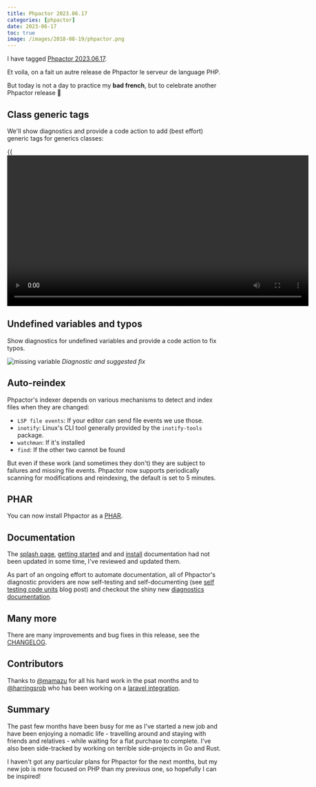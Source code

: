 ```yaml
--- 
title: Phpactor 2023.06.17
categories: [phpactor]
date: 2023-06-17
toc: true
image: /images/2018-08-19/phpactor.png
---
```


I have tagged [Phpactor 2023.06.17](https://github.com/phpactor/phpactor/releases/tag/2023.06.17).

Et voila, on a fait un autre release de Phpactor le serveur de language PHP.

But today is not a day to practice my **bad french**, but to celebrate another
Phpactor release 🎉

## Class generic tags

We'll show diagnostics and provide a code action to add (best effort) generic
tags for generics classes:

{{<video src="https://fosstodon.org/media_proxy/110300456765601007/original"
caption="Missing implements/extends" width="700">}}

## Undefined variables and typos

Show diagnostics for undefined variables and provide a code action to fix
typos.

![missing variable](https://fosstodon.org/media_proxy/110203486239350037/original)
*Diagnostic and suggested fix*

## Auto-reindex

Phpactor's indexer depends on various mechanisms to detect and index files
when they are changed:

- `LSP file events`: If your editor can send file events we use those.
- `inotify`: Linux's CLI tool generally provided by the `inotify-tools`
  package.
- `watchman`: If it's installed
- `find`: If the other two cannot be found

But even if these work (and sometimes they don't) they are subject to failures
and missing file events. Phpactor now supports periodically scanning for
modifications and reindexing, the default is set to 5 minutes.

## PHAR

You can now install Phpactor as a
[PHAR](https://phpactor.readthedocs.io/en/master/usage/standalone.html#phar-installation).

## Documentation

The [splash page](https://phpactor.readthedocs.io/en/master/), [getting started](https://phpactor.readthedocs.io/en/master/usage/getting-started.html) and  and [install](https://phpactor.readthedocs.io/en/master/usage/standalone.html) documentation had not been updated in some
time, I've reviewed and updated them. 


As part of an ongoing effort to automate documentation, all of Phpactor's
diagnostic providers are now self-testing and self-documenting (see [self
testing code
units](https://www.dantleech.com/blog/2023/04/23/self-testing-code-units/)
blog post) and checkout the shiny new [diagnostics
documentation](https://phpactor.readthedocs.io/en/master/reference/diagnostic.html).

## Many more

There are many improvements and bug fixes in this release, see the
[CHANGELOG](https://github.com/phpactor/phpactor/releases/tag/2023.06.17).

## Contributors

Thanks to [@mamazu](https://github.com/mamazu) for all his hard work in the
psat months and to [@harringsrob](https://github.com/harringsrob) who has been
working on a [laravel
integration](https://github.com/phpactor/phpactor/pull/1991).

## Summary

The past few months have been busy for me as I've started a new job and have
been enjoying a nomadic life - travelling around and staying with friends and
relatives - while waiting for a flat purchase to complete. I've also been
side-tracked by working on terrible side-projects in Go and Rust.

I haven't got any particular plans for Phpactor for the next months, but my
new job is more focused on PHP than my previous one, so hopefully I can be
inspired!


